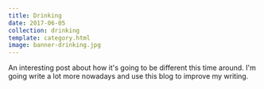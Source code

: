 ```yaml
---
title: Drinking
date: 2017-06-05
collection: drinking
template: category.html
image: banner-drinking.jpg
---
```


An interesting post about how it's going to be different this time around. I'm going write a lot more nowadays and use this blog to improve my writing.